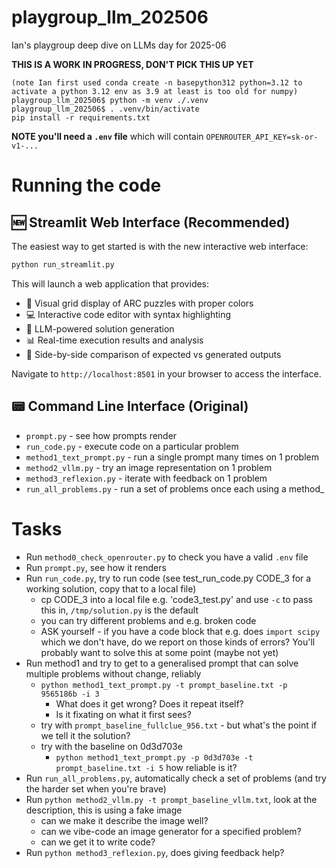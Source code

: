 # playgroup_llm_202506

Ian's playgroup deep dive on LLMs day for 2025-06

**THIS IS A WORK IN PROGRESS, DON'T PICK THIS UP YET**

```
(note Ian first used conda create -n basepython312 python=3.12 to activate a python 3.12 env as 3.9 at least is too old for numpy)
playgroup_llm_202506$ python -m venv ./.venv
playgroup_llm_202506$ . .venv/bin/activate
pip install -r requirements.txt
```

**NOTE you'll need a `.env` file** which will contain `OPENROUTER_API_KEY=sk-or-v1-...`

# Running the code

## 🆕 Streamlit Web Interface (Recommended)

The easiest way to get started is with the new interactive web interface:

```bash
python run_streamlit.py
```

This will launch a web application that provides:
- 🧩 Visual grid display of ARC puzzles with proper colors
- 💻 Interactive code editor with syntax highlighting
- 🤖 LLM-powered solution generation
- 📊 Real-time execution results and analysis
- 🎯 Side-by-side comparison of expected vs generated outputs

Navigate to `http://localhost:8501` in your browser to access the interface.

## 📟 Command Line Interface (Original)

* `prompt.py` - see how prompts render
* `run_code.py` - execute code on a particular problem
* `method1_text_prompt.py` - run a single prompt many times on 1 problem
* `method2_vllm.py` - try an image representation on 1 problem
* `method3_reflexion.py` - iterate with feedback on 1 problem
* `run_all_problems.py` - run a set of problems once each using a method_

# Tasks

* Run `method0_check_openrouter.py` to check you have a valid `.env` file
* Run `prompt.py`, see how it renders
* Run `run_code.py`, try to run code (see test_run_code.py CODE_3 for a working solution, copy that to a local file)
  * cp CODE_3 into a local file e.g. 'code3_test.py' and use `-c` to pass this in, `/tmp/solution.py` is the default
  * you can try different problems and e.g. broken code
  * ASK yourself - if you have a code block that e.g. does `import scipy` which we don't have, do we report on those kinds of errors? You'll probably want to solve this at some point (maybe not yet)
* Run method1 and try to get to a generalised prompt that can solve multiple problems without change, reliably
  * `python method1_text_prompt.py -t prompt_baseline.txt -p 9565186b -i 3`
    * What does it get wrong? Does it repeat itself?
    * Is it fixating on what it first sees?
  * try with `prompt_baseline_fullclue_956.txt` - but what's the point if we tell it the solution?
  * try with the baseline on 0d3d703e
    * `python method1_text_prompt.py -p 0d3d703e -t prompt_baseline.txt -i 5` how reliable is it?
* Run `run_all_problems.py`, automatically check a set of problems (and try the harder set when you're brave)
* Run `python method2_vllm.py -t prompt_baseline_vllm.txt`, look at the description, this is using a fake image
  * can we make it describe the image well?
  * can we vibe-code an image generator for a specified problem?
  * can we get it to write code?
* Run `python method3_reflexion.py`, does giving feedback help?
